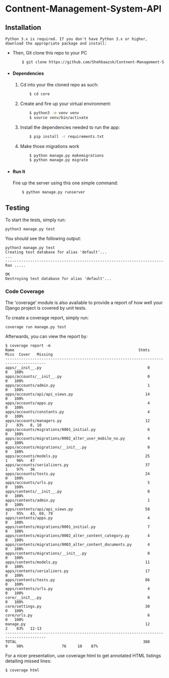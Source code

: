 Contnent-Management-System-API 
==============================
## Installation

    Python 3.x is required. If you don't have Python 3.x or higher, download the appropriate package and install:

* Then, Git clone this repo to your PC
    ```bash
        $ git clone https://github.com/Shehbaazsk/Contnent-Management-System-API.git
    ```

* #### Dependencies
    1. Cd into your the cloned repo as such:
        ```bash
            $ cd core
        ```
    2. Create and fire up your virtual environment:
        ```bash
            $ python3 -m venv venv
            $ source venv/bin/activate
        ```
    3. Install the dependencies needed to run the app:
        ```bash
            $ pip install -r requirements.txt
        ```
    4. Make those migrations work
        ```bash
            $ python manage.py makemigrations
            $ python manage.py migrate
        ```

* #### Run It
    Fire up the server using this one simple command:
    ```bash
        $ python manage.py runserver
    ```

## Testing
 

To start the tests, simply run:
```shell
python3 manage.py test
```

You should see the following output:

```shell
python3 manage.py test
Creating test database for alias 'default'...
...
----------------------------------------------------------------------
Ran .....

OK
Destroying test database for alias 'default'...
```
### Code Coverage

The 'coverage' module is also available to provide a report of how well your Django project is covered by unit tests. 

To create a coverage report, simply run:

```shell
coverage run manage.py test
```

Afterwards, you can view the report by:

```shell
$ coverage report -m
Name                                                       Stmts   Miss  Cover   Missing
----------------------------------------------------------------------------------------
apps/__init__.py                                               0      0   100%
apps/accounts/__init__.py                                      0      0   100%
apps/accounts/admin.py                                         1      0   100%
apps/accounts/api/api_views.py                                14      0   100%
apps/accounts/apps.py                                          4      0   100%
apps/accounts/constants.py                                     4      0   100%
apps/accounts/managers.py                                     12      2    83%   8, 10
apps/accounts/migrations/0001_initial.py                       6      0   100%
apps/accounts/migrations/0002_alter_user_mobile_no.py          4      0   100%
apps/accounts/migrations/__init__.py                           0      0   100%
apps/accounts/models.py                                       25      1    96%   47
apps/accounts/serializers.py                                  37      1    97%   36
apps/accounts/tests.py                                        24      0   100%
apps/accounts/urls.py                                          5      0   100%
apps/contents/__init__.py                                      0      0   100%
apps/contents/admin.py                                         1      0   100%
apps/contents/api/api_views.py                                58      3    95%   43, 69, 79
apps/contents/apps.py                                          4      0   100%
apps/contents/migrations/0001_initial.py                       7      0   100%
apps/contents/migrations/0002_alter_content_category.py        4      0   100%
apps/contents/migrations/0003_alter_content_documents.py       4      0   100%
apps/contents/migrations/__init__.py                           0      0   100%
apps/contents/models.py                                       11      0   100%
apps/contents/serializers.py                                  17      0   100%
apps/contents/tests.py                                        86      0   100%
apps/contents/urls.py                                          4      0   100%
core/__init__.py                                               0      0   100%
core/settings.py                                              30      0   100%
core/urls.py                                                   6      0   100%
manage.py                                                     12      2    83%   12-13
----------------------------------------------------------------------------------------
TOTAL                                                        380      9    98%                 76     10    87%
```

For a nicer presentation, use coverage html to get annotated HTML listings detailing missed lines:

```shell
$ coverage html
```
